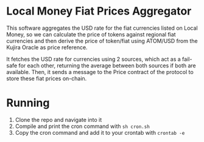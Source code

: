 # Local Money Fiat Prices Aggregator
This software aggregates the USD rate for the fiat currencies listed on Local Money, so we can calculate the price of tokens against regional fiat currencies and then derive the price of token/fiat using ATOM/USD from the Kujira Oracle as price reference.

It fetches the USD rate for currencies using 2 sources, which act as a fail-safe for each other, returning the average between both sources if both are available. Then, it sends a message to the Price contract of the protocol to store these fiat prices on-chain.

# Running
1) Clone the repo and navigate into it
2) Compile and print the cron command with `sh cron.sh`
3) Copy the cron command and add it to your crontab with `crontab -e`

